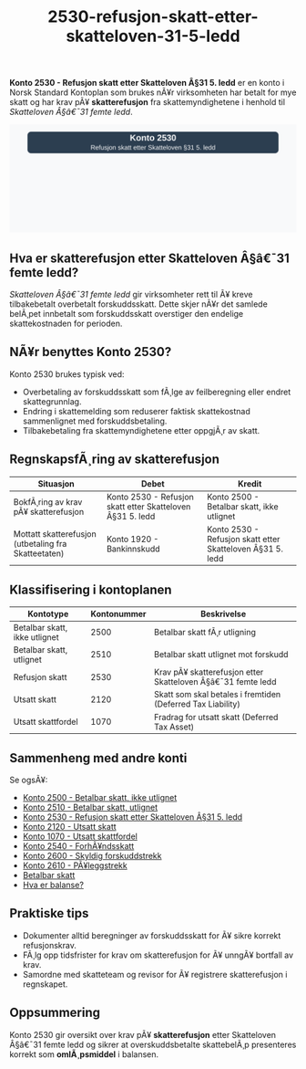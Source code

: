 ﻿---
title: "2530-refusjon-skatt-etter-skatteloven-31-5-ledd"
meta_title: "2530-refusjon-skatt-etter-skatteloven-31-5-ledd"
meta_description: '**Konto 2530 - Refusjon skatt etter Skatteloven Â§31 5. ledd** er en konto i Norsk Standard Kontoplan som brukes nÃ¥r virksomheten har betalt for mye skatt og h...'
slug: 2530-refusjon-skatt-etter-skatteloven-31-5-ledd
type: blog
layout: pages/single
---

**Konto 2530 - Refusjon skatt etter Skatteloven Â§31 5. ledd** er en konto i Norsk Standard Kontoplan som brukes nÃ¥r virksomheten har betalt for mye skatt og har krav pÃ¥ **skatterefusjon** fra skattemyndighetene i henhold til _Skatteloven Â§â€¯31 femte ledd_.

![Illustrasjon av konto 2530 Refusjon skatt etter Skatteloven Â§31 5. ledd](2530-refusjon-skatt-etter-skatteloven-31-5-ledd-image.svg)

## Hva er skatterefusjon etter Skatteloven Â§â€¯31 femte ledd?

_Skatteloven Â§â€¯31 femte ledd_ gir virksomheter rett til Ã¥ kreve tilbakebetalt overbetalt forskuddsskatt. Dette skjer nÃ¥r det samlede belÃ¸pet innbetalt som forskuddsskatt overstiger den endelige skattekostnaden for perioden.

## NÃ¥r benyttes Konto 2530?

Konto 2530 brukes typisk ved:

* Overbetaling av forskuddsskatt som fÃ¸lge av feilberegning eller endret skattegrunnlag.
* Endring i skattemelding som reduserer faktisk skattekostnad sammenlignet med forskuddsbetaling.
* Tilbakebetaling fra skattemyndighetene etter oppgjÃ¸r av skatt.

## RegnskapsfÃ¸ring av skatterefusjon

| Situasjon                                             | Debet                                                            | Kredit                                                                                             |
|-------------------------------------------------------|------------------------------------------------------------------|----------------------------------------------------------------------------------------------------|
| BokfÃ¸ring av krav pÃ¥ skatterefusjon                    | Konto 2530 - Refusjon skatt etter Skatteloven Â§31 5. ledd       | Konto 2500 - Betalbar skatt, ikke utlignet                                                         |
| Mottatt skatterefusjon (utbetaling fra Skatteetaten)   | Konto 1920 - Bankinnskudd                                        | Konto 2530 - Refusjon skatt etter Skatteloven Â§31 5. ledd                                           |

## Klassifisering i kontoplanen

| Kontotype                     | Kontonummer | Beskrivelse                                                 |
|-------------------------------|-------------|-------------------------------------------------------------|
| Betalbar skatt, ikke utlignet | 2500        | Betalbar skatt fÃ¸r utligning                                |
| Betalbar skatt, utlignet      | 2510        | Betalbar skatt utlignet mot forskudd                        |
| Refusjon skatt                | 2530        | Krav pÃ¥ skatterefusjon etter Skatteloven Â§â€¯31 femte ledd     |
| Utsatt skatt                  | 2120        | Skatt som skal betales i fremtiden (Deferred Tax Liability) |
| Utsatt skattfordel            | 1070        | Fradrag for utsatt skatt (Deferred Tax Asset)               |

## Sammenheng med andre konti

Se ogsÃ¥:

* [Konto 2500 - Betalbar skatt, ikke utlignet](/blogs/kontoplan/2500-betalbar-skatt-ikke-utlignet "Konto 2500 - Betalbar skatt, ikke utlignet")
* [Konto 2510 - Betalbar skatt, utlignet](/blogs/kontoplan/2510-betalbar-skatt-utlignet "Konto 2510 - Betalbar skatt, utlignet")
* [Konto 2530 - Refusjon skatt etter Skatteloven Â§31 5. ledd](/blogs/kontoplan/2530-refusjon-skatt-etter-skatteloven-31-5-ledd "Konto 2530 - Refusjon skatt etter Skatteloven Â§31 5. ledd")
* [Konto 2120 - Utsatt skatt](/blogs/kontoplan/2120-utsatt-skatt "Konto 2120 - Utsatt skatt")
* [Konto 1070 - Utsatt skattfordel](/blogs/kontoplan/1070-utsatt-skattfordel "Konto 1070 - Utsatt skattfordel")
* [Konto 2540 - ForhÃ¥ndsskatt](/blogs/kontoplan/2540-forhaandskatt "Konto 2540 - ForhÃ¥ndsskatt")
* [Konto 2600 - Skyldig forskuddstrekk](/blogs/kontoplan/2600-forskuddstrekk "Konto 2600 - Skyldig forskuddstrekk")
* [Konto 2610 - PÃ¥leggstrekk](/blogs/kontoplan/2610-paalleggstrekk "Konto 2610 - PÃ¥leggstrekk")
* [Betalbar skatt](/blogs/regnskap/betalbar-skatt "Betalbar skatt â€“ Komplett guide til beregning og hÃ¥ndtering")
* [Hva er balanse?](/blogs/regnskap/hva-er-balanse "Hva er Balanse?")

## Praktiske tips

* Dokumenter alltid beregninger av forskuddsskatt for Ã¥ sikre korrekt refusjonskrav.
* FÃ¸lg opp tidsfrister for krav om skatterefusjon for Ã¥ unngÃ¥ bortfall av krav.
* Samordne med skatteteam og revisor for Ã¥ registrere skatterefusjon i regnskapet.

## Oppsummering

Konto 2530 gir oversikt over krav pÃ¥ **skatterefusjon** etter Skatteloven Â§â€¯31 femte ledd og sikrer at overskuddsbetalte skattebelÃ¸p presenteres korrekt som **omlÃ¸psmiddel** i balansen.

